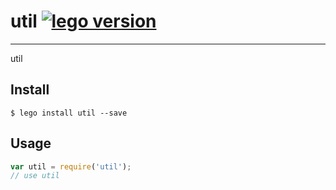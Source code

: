 # util [![lego version](http://lego.imweb.io/badge/util)](http://lego.imweb.io/package/util)

---

util

## Install

```
$ lego install util --save
```

## Usage

```js
var util = require('util');
// use util
```
